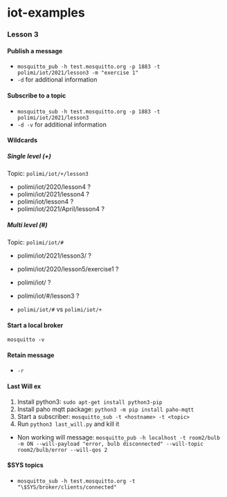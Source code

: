 # iot-examples

### Lesson 3

#### Publish a message
- `mosquitto_pub -h test.mosquitto.org -p 1883 -t polimi/iot/2021/lesson3 -m "exercise 1"`
- `-d` for additional information

#### Subscribe to a topic
- `mosquitto_sub -h test.mosquitto.org -p 1883 -t polimi/iot/2021/lesson3`
- `-d -v` for additional information

#### Wildcards
##### Single level (+)
Topic: `polimi/iot/+/lesson3`

- polimi/iot/2020/lesson4 ?
- polimi/iot/2021/lesson4 ?
- polimi/iot/lesson4 ?
- polimi/iot/2021/April/lesson4 ?

##### Multi level (#)
Topic: `polimi/iot/#`

- polimi/iot/2021/lesson3/ ?
- polimi/iot/2020/lesson5/exercise1 ?
- polimi/iot/ ?
- polimi/iot/#/lesson3 ?

- `polimi/iot/#` vs `polimi/iot/+`

#### Start a local broker
`mosquitto -v`

#### Retain message
- `-r`

#### Last Will ex
1. Install python3: `sudo apt-get install python3-pip`
2. Install paho mqtt package: `python3 -m pip install paho-mqtt`
3. Start a subscriber: `mosquitto_sub -t <hostname> -t <topic>`
4. Run `python3 last_will.py` and kill it

- Non working will message: `mosquitto_pub -h localhost -t room2/bulb -m ON --will-payload "error, bulb disconnected" --will-topic room2/bulb/error --will-qos 2`

#### $SYS topics
- `mosquitto_sub -h test.mosquitto.org -t "\$SYS/broker/clients/connected"`
